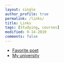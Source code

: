 ```yaml
---
layout: single
author_profile: true
permalink: /links/
title: Links
tags: [Studying, courses]
modified: 9-14-2019
comments: false
---
```



* [Favorite poet](https://setare.com/fa/news/12994/%DA%AF%D9%84%DA%86%DB%8C%D9%86%DB%8C-%D8%A7%D8%B2-%D8%B2%DB%8C%D8%A8%D8%A7%D8%AA%D8%B1%DB%8C%D9%86-%D8%A7%D8%B4%D8%B9%D8%A7%D8%B1-%D9%87%D9%88%D8%B4%D9%86%DA%AF-%D8%A7%D8%A8%D8%AA%D9%87%D8%A7%D8%AC)
* [My university](http://www.iust.ac.ir/)

